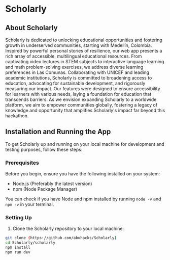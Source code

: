 # Scholarly

## About Scholarly

Scholarly is dedicated to unlocking educational opportunities and fostering growth in underserved communities, starting with Medellín, Colombia. 
Inspired by powerful personal stories of resilience, our web app presents a rich array of accessible, multilingual educational resources. 
From captivating video lectures in STEM subjects to interactive language learning and math problem-solving exercises, we address diverse learning preferences in Las Comunas. 
Collaborating with UNICEF and leading academic institutions, Scholarly is committed to broadening access to education, 
advocating for sustainable development, and rigorously measuring our impact. Our features were designed to ensure accessibility for learners with various needs, 
laying a foundation for education that transcends barriers. As we envision expanding Scholarly to a worldwide platform, we aim to empower communities globally, 
fostering a legacy of knowledge and opportunity that amplifies Scholarly's impact far beyond this hackathon.

## Installation and Running the App

To get Scholarly up and running on your local machine for development and testing purposes, follow these steps:

### Prerequisites

Before you begin, ensure you have the following installed on your system:
- Node.js (Preferably the latest version)
- npm (Node Package Manager)

You can check if you have Node and npm installed by running `node -v` and `npm -v` in your terminal.

### Setting Up

1. Clone the Scholarly repository to your local machine:

```bash
git clone (https://github.com/abuhacks/Scholarly)
cd Scholarly/scholarly
npm install
npm run dev
